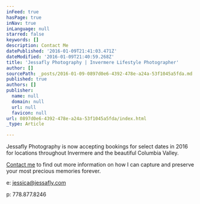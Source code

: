 ```yaml
---
inFeed: true
hasPage: true
inNav: true
inLanguage: null
starred: false
keywords: []
description: Contact Me
datePublished: '2016-01-09T21:41:03.471Z'
dateModified: '2016-01-09T21:40:59.268Z'
title: 'Jessafly Photography | Invermere Lifestyle Photographer'
author: []
sourcePath: _posts/2016-01-09-0897d0e6-4392-478e-a24a-53f1045a5fda.md
published: true
authors: []
publisher:
  name: null
  domain: null
  url: null
  favicon: null
url: 0897d0e6-4392-478e-a24a-53f1045a5fda/index.html
_type: Article

---
```

Jessafly Photography is now accepting bookings for select dates in 2016 for locations throughout Invermere and the beautiful Columbia Valley.

[Contact me][0] to find out more information on how I can capture and preserve your most precious memories forever.

e: [jessica@jessafly.com][0]

p: 778.877.8246

[0]: mailto:jessica@jessafly.com